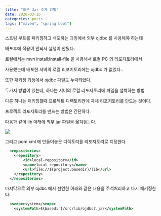 ```yaml
---
title: "외부 Jar 추가 방법"
date: 2020-03-16
categories: posts
tags: ["maven", "spring boot"]
---
```


스프링 부트를 패키징하고 배포하는 과정에서 외부 ojdbc 를 사용해야 하는데 

배포후에 적용이 안되서 실행이 안됬다.

로컬에서는 mvn install:install-file 을 사용해서 로컬 PC 의 리포지토리에서

사용했는데 배포한 서버의 로컬 리포지토리에는 ojdbc 가 없었다..

또한 패키징 과정에서 ojdbc 파일도 누락되었다.

두가지 방법이 있는데, 하나는 서버의 로컬 리포지토리에 파일을 설치하는 방법

다른 하나는 패키징할때 프로젝트 디렉토리안에 자체 리포지토리를 만드는 것이다.

프로젝트 리포지토리를 만드는 방법은 간단하다.

다음과 같이 lib 아래에 외부 jar 파일을 옮겨놓는다.

<div style="width: 100%">
  <img src="https://subji.github.io/assets/images/externalojdbcpackaging_1.PNG">
</div>

그리고 pom.xml 에 만들어놓은 디렉토리를 리포지토리로 지정한다.

```xml
  <repositories>
    <repository>
        <id>local-repository</id>
        <name>local repository</name>
        <url>file://${project.basedir}/lib</url>
    </repository>
  </repositories>
```

마지막으로 외부 ojdbc 에서 선언한 아래와 같은 내용을 주석처리하고 다시 패키징한다.

```xml
  <scope>system</scope>
	<systemPath>${basedir}/src/lib/ojdbc7.jar</systemPath>
```